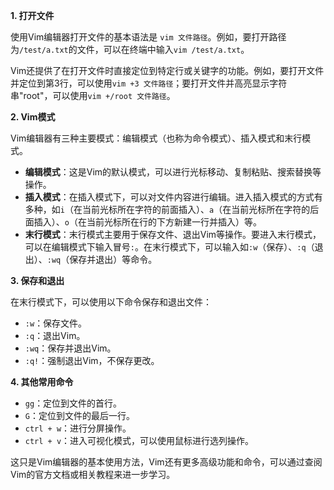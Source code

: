**1. 打开文件**

使用Vim编辑器打开文件的基本语法是 `vim 文件路径`。例如，要打开路径为`/test/a.txt`的文件，可以在终端中输入`vim /test/a.txt`。

Vim还提供了在打开文件时直接定位到特定行或关键字的功能。例如，要打开文件并定位到第3行，可以使用`vim +3 文件路径`；要打开文件并高亮显示字符串"root"，可以使用`vim +/root 文件路径`。

**2. Vim模式**

Vim编辑器有三种主要模式：编辑模式（也称为命令模式）、插入模式和末行模式。

- **编辑模式**：这是Vim的默认模式，可以进行光标移动、复制粘贴、搜索替换等操作。
- **插入模式**：在插入模式下，可以对文件内容进行编辑。进入插入模式的方式有多种，如`i`（在当前光标所在字符的前面插入）、`a`（在当前光标所在字符的后面插入）、`o`（在当前光标所在行的下方新建一行并插入）等。
- **末行模式**：末行模式主要用于保存文件、退出Vim等操作。要进入末行模式，可以在编辑模式下输入冒号`:`。在末行模式下，可以输入如`:w`（保存）、`:q`（退出）、`:wq`（保存并退出）等命令。

**3. 保存和退出**

在末行模式下，可以使用以下命令保存和退出文件：

- `:w`：保存文件。
- `:q`：退出Vim。
- `:wq`：保存并退出Vim。
- `:q!`：强制退出Vim，不保存更改。

**4. 其他常用命令**

- `gg`：定位到文件的首行。
- `G`：定位到文件的最后一行。
- `ctrl + w`：进行分屏操作。
- `ctrl + v`：进入可视化模式，可以使用鼠标进行选列操作。

这只是Vim编辑器的基本使用方法，Vim还有更多高级功能和命令，可以通过查阅Vim的官方文档或相关教程来进一步学习。